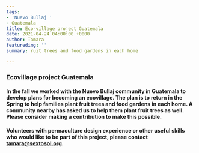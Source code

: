 ```yaml
---
tags:
- 'Nuevo Bullaj '
- Guatemala
title: Eco-village project Guatemala
date: 2021-04-24 04:00:00 +0000
author: Tamara
featuredimg: ''
summary: ruit trees and food gardens in each home

---
```

### Ecovillage project Guatemala

#### In the fall we worked with the Nuevo Bullaj community in Guatemala to develop plans for becoming an ecovillage. The plan is to return in the Spring to help families plant fruit trees and food gardens in each home. A community nearby has asked us to help them plant fruit trees as well. Please consider making a contribution to make this possible.

#### Volunteers with permaculture design experience or other useful skills who would like to be part of this project, please contact tamara@sextosol.org.